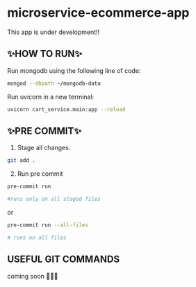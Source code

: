 # microservice-ecommerce-app

This app is under development‼️

## ✨HOW TO RUN✨
Run mongodb using the following line of code:
```sh
mongod --dbpath ~/mongodb-data
```
Run uvicorn in a new terminal:
```sh
uvicorn cart_service.main:app --reload
```

## ✨PRE COMMIT✨
1. Stage all changes.
```sh
git add .
```
2. Run pre commit
```sh
pre-commit run

#runs only on all staged files 
```
or
```sh
pre-commit run --all-files

# runs on all files
```
## USEFUL GIT COMMANDS
coming soon 🚀🚀🚀




